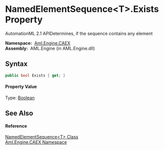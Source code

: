 NamedElementSequence&lt;T>.Exists Property
==========================================
AutomationML 2.1 APIDetermines, if the sequence contains any element

  **Namespace:**  [Aml.Engine.CAEX][1]  
  **Assembly:**  AML.Engine (in AML.Engine.dll)

Syntax
------

```csharp
public bool Exists { get; }
```

#### Property Value
Type: [Boolean][2]

See Also
--------

#### Reference
[NamedElementSequence&lt;T> Class][3]  
[Aml.Engine.CAEX Namespace][1]  

[1]: ../README.md
[2]: https://docs.microsoft.com/dotnet/api/system.boolean
[3]: README.md
[4]: https://www.automationml.org
[5]: ../../icons/logoShade.png